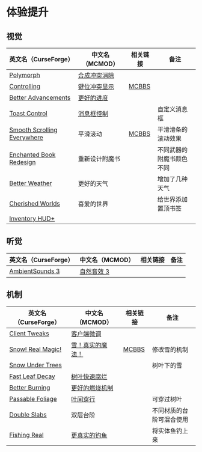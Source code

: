# 体验提升

## 视觉

| 英文名（CurseForge）                                                                                    | 中文名（MCMOD）                                      | 相关链接                                              | 备注                     |
| ------------------------------------------------------------------------------------------------------- | ---------------------------------------------------- | ----------------------------------------------------- | ------------------------ |
| [Polymorph](https://www.curseforge.com/minecraft/mc-mods/polymorph)                                     | [合成冲突消除](https://www.mcmod.cn/class/2895.html) |                                                       |                          |
| [Controlling](https://www.curseforge.com/minecraft/mc-mods/controlling)                                 | [键位冲突显示](https://www.mcmod.cn/class/1191.html) | [MCBBS](https://www.mcbbs.net/thread-713187-1-1.html) |                          |
| [Better Advancements](https://www.curseforge.com/minecraft/mc-mods/better-advancements)                 | [更好的进度](https://www.mcmod.cn/class/1530.html)   |                                                       |                          |
| [Toast Control](https://www.curseforge.com/minecraft/mc-mods/toast-control)                             | [消息框控制](https://www.mcmod.cn/class/1758.html)   |                                                       | 自定义消息框             |
| [Smooth Scrolling Everywhere](https://www.curseforge.com/minecraft/mc-mods/smooth-scrolling-everywhere) | 平滑滚动                                             | [MCBBS](https://www.mcbbs.net/thread-885835-1-1.html) | 平滑滑条的滚动效果       |
| [Enchanted Book Redesign](https://www.curseforge.com/minecraft/mc-mods/enchanted-book-redesign)         | 重新设计附魔书                                       |                                                       | 不同武器的附魔书颜色不同 |
| [Better Weather](https://www.curseforge.com/minecraft/mc-mods/better-weather)                           | 更好的天气                                           |                                                       | 增加了几种天气           |
| [Cherished Worlds](https://www.curseforge.com/minecraft/mc-mods/cherished-worlds)                       | 喜爱的世界                                           |                                                       | 给世界添加置顶书签       |
| [Inventory HUD+](https://www.curseforge.com/minecraft/mc-mods/inventory-hud-forge)                      |                                                      |                                                       |                          |

## 听觉

| 英文名（CurseForge）                                                          | 中文名（MCMOD）                                    | 相关链接 | 备注 |
| ----------------------------------------------------------------------------- | -------------------------------------------------- | -------- | ---- |
| [AmbientSounds 3](https://www.curseforge.com/minecraft/mc-mods/ambientsounds) | [自然音效 3](https://www.mcmod.cn/class/2947.html) |          |      |

## 机制

| 英文名（CurseForge）                                                              | 中文名（MCMOD）                                          | 相关链接                                               | 备注                     |
| --------------------------------------------------------------------------------- | -------------------------------------------------------- | ------------------------------------------------------ | ------------------------ |
| [Client Tweaks](https://www.curseforge.com/minecraft/mc-mods/client-tweaks)       | [客户端微调](https://www.mcmod.cn/class/2012.html)       |                                                        |                          |
| [Snow! Real Magic!](https://www.curseforge.com/minecraft/mc-mods/snow-real-magic) | [雪！真实的魔法！](https://www.mcmod.cn/class/2106.html) | [MCBBS](https://www.mcbbs.net/thread-871191-1-11.html) | 修改雪的机制             |
| [Snow Under Trees](https://www.curseforge.com/minecraft/mc-mods/snow-under-trees) |                                                          |                                                        | 树叶下的雪               |
| [Fast Leaf Decay](https://www.curseforge.com/minecraft/mc-mods/fast-leaf-decay)   | [树叶快速腐烂](https://www.mcmod.cn/class/1173.html)     |                                                        |                          |
| [Better Burning](https://www.curseforge.com/minecraft/mc-mods/better-burning)     | [更好的燃烧机制](https://www.mcmod.cn/class/2780.html)   |                                                        |                          |
| [Passable Foliage](https://www.curseforge.com/minecraft/mc-mods/passable-foliage) | [叶间穿行](https://www.mcmod.cn/class/3162.html)         |                                                        | 可穿过树叶               |
| [Double Slabs](https://www.curseforge.com/minecraft/mc-mods/double-slabs)         | 双层台阶                                                 |                                                        | 不同材质的台阶可混合使用 |
| [Fishing Real](https://www.curseforge.com/minecraft/mc-mods/fishing-real)         | [更真实的钓鱼](https://www.mcmod.cn/class/2883.html)     |                                                        | 将实体鱼钓上来           |
